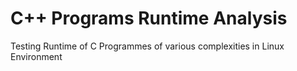 C++ Programs Runtime Analysis
============================

Testing Runtime of C Programmes of various complexities in Linux Environment
